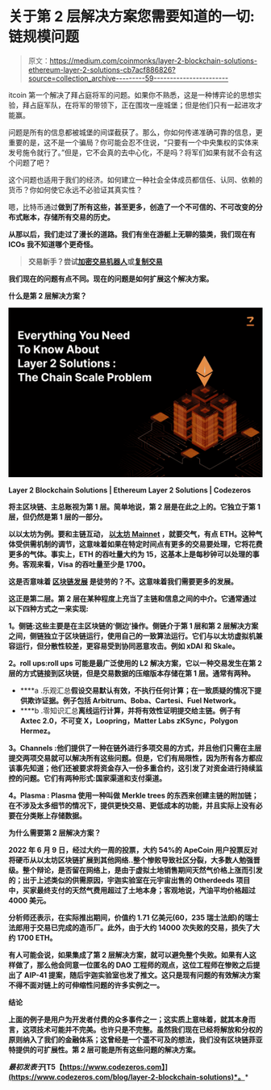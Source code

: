 # 关于第 2 层解决方案您需要知道的一切:链规模问题

> 原文：<https://medium.com/coinmonks/layer-2-blockchain-solutions-ethereum-layer-2-solutions-cb7acf886826?source=collection_archive---------59----------------------->

itcoin 第一个解决了拜占庭将军的问题。如果你不熟悉，这是一种博弈论的思想实验，拜占庭军队，在将军的带领下，正在围攻一座城堡；但是他们只有一起进攻才能赢。

问题是所有的信息都被城堡的间谍截获了。那么，你如何传递准确可靠的信息，更重要的是，这不是一个骗局？你可能会忍不住说，“只要有一个中央集权的实体来发号施令就行了。”但是，它不会真的去中心化，不是吗？将军们如果有就不会有这个问题了吧？

这个问题也适用于我们的经济。如何建立一种社会全体成员都信任、认同、依赖的货币？你如何使它永远不必验证其真实性？

嗯，比特币通过[](https://www.codezeros.com/)**做到了所有这些，甚至更多，创造了一个不可信的、不可改变的分布式账本，存储所有交易的历史。**

**从那以后，我们走过了漫长的道路。我们有坐在游艇上无聊的猿类，我们现在有 ICOs 我不知道哪个更奇怪。**

> **交易新手？尝试[加密交易机器人](/coinmonks/crypto-trading-bot-c2ffce8acb2a)或[复制交易](/coinmonks/top-10-crypto-copy-trading-platforms-for-beginners-d0c37c7d698c)**

**我们现在的问题有点不同。现在的问题是如何扩展这个解决方案。**

****什么是第 2 层解决方案？****

**![](img/1751ff20be40da3f3a2f22d02cdc17de.png)**

**Layer 2 Blockchain Solutions | Ethereum Layer 2 Solutions | Codezeros**

**将主区块链、主总账视为第 1 层。简单地说，第 2 层是在此之上的。它独立于第 1 层，但仍然是第 1 层的一部分。**

**以以太坊为例。要和主链互动， [**以太坊 Mainnet**](https://www.codezeros.com/technology/ethereum) ，就要交气，有点 ETH。这种气体受供需机制的调节，这意味着如果在特定时间点有更多的交易要处理，它将花费更多的气体。事实上，ETH 的吞吐量大约为 15，这基本上是每秒钟可以处理的事务。客观来看，Visa 的吞吐量至少是 1700。**

**这是否意味着 [**区块链发展**](https://www.codezeros.com/services/blockchain-development) 是徒劳的？不。这意味着我们需要更多的发展。**

**这正是第二层。第 2 层在某种程度上充当了主链和信息之间的中介。它通常通过以下四种方式之一来实现:**

****1。侧链**:这些主要是在主区块链的‘侧边’操作。侧链介于第 1 层和第 2 层解决方案之间，侧链独立于区块链运行，使用自己的一致算法运行。它们与以太坊虚拟机兼容运行，但分散性较差，更容易受到协同恶意攻击。例如 xDAI 和 Skale。**

****2。roll ups**:roll ups 可能是最广泛使用的 L2 解决方案，它以一种交易发生在第 2 层的方式链接到区块链，但是交易数据的压缩版本存储在第 1 层。通常有两种。**

*   ****a .乐观汇总**假设交易默认有效，不执行任何计算；在一致质疑的情况下提供欺诈证据。例子包括 Arbitrum、Boba、Cartesi、Fuel Network。**
*   ****b .零知识汇总**离线运行计算，并将有效性证明提交给主链。例子有 Axtec 2.0，不可变 X，Loopring，Matter Labs zKSync，Polygon Hermez。**

****3。Channels** :他们提供了一种在链外进行多项交易的方式，并且他们只需在主层提交两项交易就可以解决所有这些问题。但是，它们有局限性，因为所有各方都应该事先知道；他们还被要求将资金存入一份多重合约，这引发了对资金进行持续监控的问题。它们有两种形式:国家渠道和支付渠道。**

****4。Plasma** : Plasma 使用一种叫做 Merkle trees 的东西来创建主链的附加链；在不涉及太多细节的情况下，提供更快交易、更低成本的功能，并且实际上没有必要在分类账上存储数据。**

****为什么需要第 2 层解决方案？****

**2022 年 6 月 9 日，经过大约一周的投票，大约 54%的 ApeCoin 用户投票反对将硬币从以太坊区块链扩展到其他网络..整个惨败导致社区分裂，大多数人勉强晋级。整个辩论，是否留在网络上，是由于虚拟土地销售期间天然气价格上涨而引发的；出于上述类似的供需原因，宇迦实验室在元宇宙出售的 Otherdeeds 项目中，买家最终支付的天然气费用超过了土地本身；客观地说，汽油平均价格超过 4000 美元。**

**分析师还表示，在实际推出期间，价值约 1.71 亿美元(60，235 瑞士法郎)的瑞士法郎用于交易已完成的造币厂。此外，由于大约 14000 次失败的交易，损失了大约 1700 ETH。**

**有人可能会说，如果集成了第 2 层解决方案，就可以避免整个失败。如果有人这样做了，那么他会同意一位匿名的 DAO 工程师的观点，这位工程师在惨败之后提出了 AIP-41 提案，随后宇迦实验室也发了推文。这只是现有问题的有效解决方案不得不面对链上的可伸缩性问题的许多实例之一。**

****结论****

**上面的例子是用户为开发者付费的众多事件之一；这实质上意味着，就其本身而言，这项技术可能并不完美。也许只是不完整。虽然我们现在已经将解放和分权的原则纳入了我们的金融体系；这曾经是一个遥不可及的想法，我们没有区块链菲亚特提供的可扩展性。第 2 层可能是所有这些问题的解决方案。**

***最初发表于*[T5【https://www.codezeros.com】](https://www.codezeros.com/blog/layer-2-blockchain-solutions)*。***